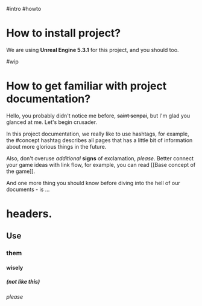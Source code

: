#intro #howto
# How to install project? 

We are using **Unreal Engine 5.3.1** for this project, and you should too.  

#wip 
# How to get familiar with project documentation?

Hello, you probably didn't notice me before, ~~saint senpai~~, but I'm glad you glanced at me. Let's begin crusader. 

In this project documentation, we really like to use hashtags, for example, the #concept hashtag describes all pages that has a little bit of information about more glorious things in the future.

Also, don't overuse *additional* **signs** of exclamation, *please*. Better connect your game ideas with link flow, for example, you can read [[Base concept of the game]].

And one more thing you should know before diving into the hell of our documents - is …
# headers. 
## Use 
### them
#### wisely
##### (not like this)
###### please